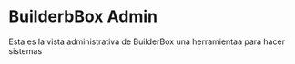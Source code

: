 # BuilderbBox Admin
Esta es la vista administrativa de BuilderBox una herramientaa para hacer sistemas

